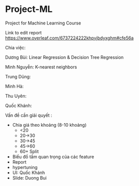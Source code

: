 # Project-ML
Project for Machine Learning Course

Link to edit report
https://www.overleaf.com/6737224222khpvjbdyxghm#cfe56a

Chia việc:


Dương Bùi: Linear Regression & Decision Tree Regression

Minh Nguyễn: K-nearest neighbors

Trung Dũng:

Minh Hà:

Thu Uyên: 

Quốc Khánh:

Vấn đề cần giải quyết : 

- Chia giá theo khoảng (8-10 khoảng)
   + <20
   + 20->30
   + 30->45
   + 45->60
   + 60+
  Split
- Biểu đồ tầm quan trọng của các feature
- Report
- hypertuning
- UI: Quốc Khánh
- Slide: Duong Bui
